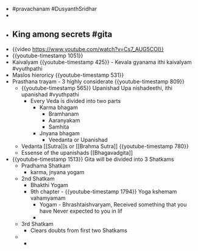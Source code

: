- #pravachanam #DusyanthSridhar
-
- ## King among secrets #gita
- {{video https://www.youtube.com/watch?v=Cs7_AUG5COI}}
- {{youtube-timestamp 1051}}
- Kaivalyam {{youtube-timestamp 425}} - Kevala gyanama ithi kaivalyam #vyuthpathi
- Maslos hieroricy {{youtube-timestamp 531}}
- Prasthana trayam - 3 highly considerate {{youtube-timestamp 809}}
	- {{youtube-timestamp 565}} Upanishad Upa nishadeethi, ithi upanishad #vyuthpathi
		- Every Veda is divided into two parts
			- Karma bhagam
				- Bramhanam
				- Aaranyakam
				- Samhita
			- Jnyana bhagam
				- Veedanta or Upanishad
	- Vedanta [[Sutra]]s or [[Brahma Sutra]] {{youtube-timestamp 780}}
	- Essense of the upanishads [[Bhagavadgita]]
- {{youtube-timestamp 1513}} Gita will be divided into 3 Shatkams
	- Pradhama Shatkam
		- karma, jnyana yogam
	- 2nd Shatkam
		- Bhakthi Yogam
		- 9th chapter - {{youtube-timestamp 1794}} Yoga kshemam vahamyamam
			- Yogam - Bhrashtaishvaryam, Received something that you have Never expected to you in lif
			-
	- 3rd Shatkam
		- Clears doubts from first two Shatkams
	-
		-